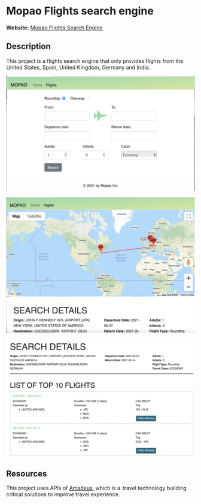 # Mopao Flights search engine

**Website:** [Mopao Flights Search Engine](https://www.franckcheuzem.ca/Mopao-FlightsSearch/index.php?page=home)

## Description
This project is a flights search engine that only provides  flights from the United States, Spain, United Kingdom, Germany and India.

![Flights search form](https://github.com/mopao/Mopao-FlightsSearch/blob/main/imgs/readme/flights_search_form.png)

![Itinerary map](https://github.com/mopao/Mopao-FlightsSearch/blob/main/imgs/readme/map_itinerary.png)

![Flights list](https://github.com/mopao/Mopao-FlightsSearch/blob/main/imgs/readme/flights_list.png)

## Resources

This project uses APIs of [Amadeus](https://developers.amadeus.com), which is a  travel technology building critical solutions to improve travel experience.
